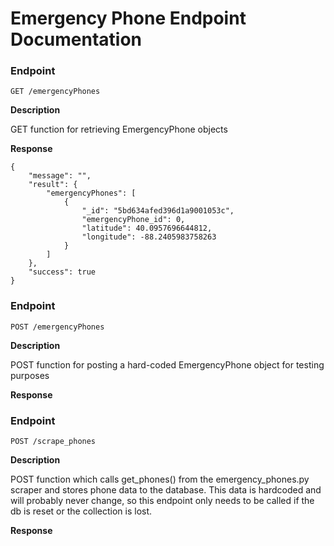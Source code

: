 # Emergency Phone Endpoint Documentation
### Endpoint

    GET /emergencyPhones

**Description**

GET function for retrieving EmergencyPhone objects

**Response**

    {
        "message": "",
        "result": {
            "emergencyPhones": [
                {
                    "_id": "5bd634afed396d1a9001053c",
                    "emergencyPhone_id": 0,
                    "latitude": 40.0957696644812,
                    "longitude": -88.2405983758263
                }
            ]
        },
        "success": true
    }

### Endpoint

    POST /emergencyPhones

**Description**

POST function for posting a hard-coded EmergencyPhone object for testing purposes

**Response**

### Endpoint

    POST /scrape_phones

**Description**

POST function which calls get_phones() from the emergency_phones.py scraper and stores phone data to the database. This data is hardcoded and will probably never change, so this endpoint only needs to be called if the db is reset or the collection is lost.

**Response**